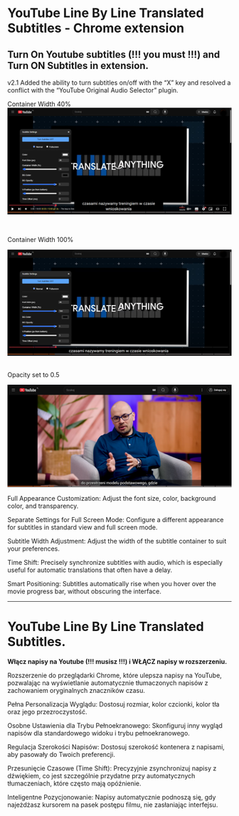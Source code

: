 # YouTube Line By Line Translated Subtitles - Chrome extension
## Turn On Youtube subtitles (!!! you must !!!) and Turn ON Subtitles in extension.

v2.1 Added the ability to turn subtitles on/off with the “X” key and resolved a conflict with the “YouTube Original Audio Selector” plugin.

Container Width 40%
![1](images/1.png)

<br>

Container Width 100%

![2](images/2.png)

<br>
Opacity set to 0.5

![opacity05](images/opacity05.png)

Full Appearance Customization: Adjust the font size, color, background color, and transparency.

Separate Settings for Full Screen Mode: Configure a different appearance for subtitles in standard view and full screen mode.

Subtitle Width Adjustment: Adjust the width of the subtitle container to suit your preferences.

Time Shift: Precisely synchronize subtitles with audio, which is especially useful for automatic translations that often have a delay.

Smart Positioning: Subtitles automatically rise when you hover over the movie progress bar, without obscuring the interface.

*********************************************************************************
# YouTube Line By Line Translated Subtitles. #

**Włącz napisy na Youtube (!!! musisz !!!) i WŁĄCZ napisy w rozszerzeniu.**

Rozszerzenie do przeglądarki Chrome, które ulepsza napisy na YouTube, pozwalając na wyświetlanie automatycznie tłumaczonych napisów z zachowaniem oryginalnych znaczników czasu. 

Pełna Personalizacja Wyglądu: Dostosuj rozmiar, kolor czcionki, kolor tła oraz jego przezroczystość.

Osobne Ustawienia dla Trybu Pełnoekranowego: Skonfiguruj inny wygląd napisów dla standardowego widoku i trybu pełnoekranowego.

Regulacja Szerokości Napisów: Dostosuj szerokość kontenera z napisami, aby pasowały do Twoich preferencji.

Przesunięcie Czasowe (Time Shift): Precyzyjnie zsynchronizuj napisy z dźwiękiem, co jest szczególnie przydatne przy automatycznych tłumaczeniach, które często mają opóźnienie.

Inteligentne Pozycjonowanie: Napisy automatycznie podnoszą się, gdy najeżdżasz kursorem na pasek postępu filmu, nie zasłaniając interfejsu.
